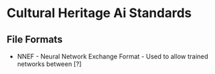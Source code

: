 # Cultural Heritage Ai Standards

## File Formats

  * NNEF - Neural Network Exchange Format - Used to allow trained networks between [?]
